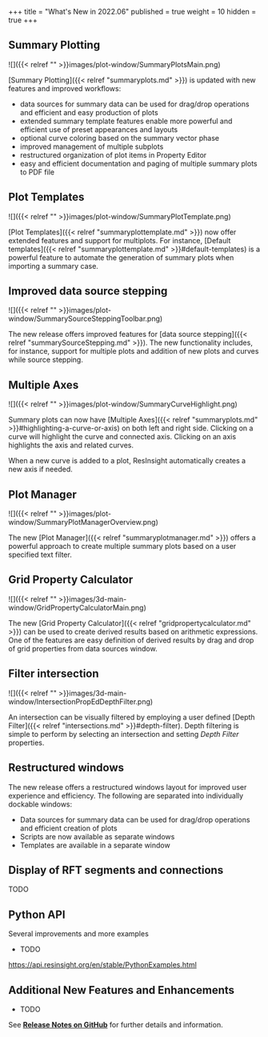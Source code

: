 +++
title = "What's New in 2022.06"
published = true
weight = 10
hidden = true
+++

## Summary Plotting
![]({{< relref "" >}}images/plot-window/SummaryPlotsMain.png)

[Summary Plotting]({{< relref "summaryplots.md" >}}) is updated with new features and improved workflows:
- data sources for summary data can be used for drag/drop operations and efficient and easy production of plots
- extended summary template features enable more powerful and efficient use of preset appearances and layouts
- optional curve coloring based on the summary vector phase
- improved management of multiple subplots
- restructured organization of plot items in Property Editor
- easy and efficient documentation and paging of multiple summary plots to PDF file

## Plot Templates
![]({{< relref "" >}}images/plot-window/SummaryPlotTemplate.png)

[Plot Templates]({{< relref "summaryplottemplate.md" >}}) now offer extended features and support for multiplots. For instance, [Default templates]({{< relref "summaryplottemplate.md" >}}#default-templates)
is a powerful feature to automate the generation of summary plots when importing a summary case.


## Improved data source stepping 
![]({{< relref "" >}}images/plot-window/SummarySourceSteppingToolbar.png)

The new release offers improved features for [data source stepping]({{< relref "summarySourceStepping.md" >}}).
The new functionality includes, for instance, support for multiple plots and addition of new plots and curves while source stepping.


## Multiple Axes
![]({{< relref "" >}}images/plot-window/SummaryCurveHighlight.png)

Summary plots can now have [Multiple Axes]({{< relref "summaryplots.md" >}}#highlighting-a-curve-or-axis) on both left and right side. Clicking on a curve will highlight the curve and connected axis. Clicking on an axis highlights the axis and related curves.

When a new curve is added to a plot, ResInsight automatically creates a new axis if needed.

## Plot Manager
![]({{< relref "" >}}images/plot-window/SummaryPlotManagerOverview.png)

The new [Plot Manager]({{< relref "summaryplotmanager.md" >}}) offers a powerful approach to create multiple summary plots based on a user specified text filter.


## Grid Property Calculator
![]({{< relref "" >}}images/3d-main-window/GridPropertyCalculatorMain.png)

The new [Grid Property Calculator]({{< relref "gridpropertycalculator.md" >}}) can be used to create derived results based on arithmetic expressions. 
One of the features are easy definition of derived results by drag and drop of grid properties from data sources window. 

 
## Filter intersection
![]({{< relref "" >}}images/3d-main-window/IntersectionPropEdDepthFilter.png)

An intersection can be visually filtered by employing a user defined 
[Depth Filter]({{< relref "intersections.md" >}}#depth-filter).
Depth filtering is simple to perform by selecting an intersection and setting *Depth Filter* properties.

## Restructured windows
The new release offers a restructured windows layout for improved user experience and efficiency. 
The following are separated into individually dockable windows:
- Data sources for summary data can be used for drag/drop operations and efficient creation of plots
- Scripts are now available as separate windows
- Templates are available in a separate window



## Display of RFT segments and connections

TODO

## Python API
Several improvements and more examples

- TODO

https://api.resinsight.org/en/stable/PythonExamples.html



## Additional New Features and Enhancements

- TODO

See [**Release Notes on GitHub**](https://github.com/OPM/ResInsight/releases/) for further details and information.



